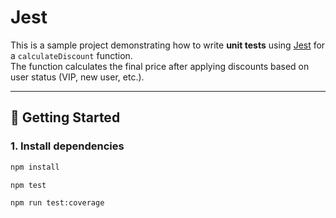 # Jest

This is a sample project demonstrating how to write **unit tests** using [Jest](https://jestjs.io/) for a `calculateDiscount` function.  
The function calculates the final price after applying discounts based on user status (VIP, new user, etc.).

---

## 🚀 Getting Started

### 1. Install dependencies

```bash
npm install

npm test

npm run test:coverage
```
